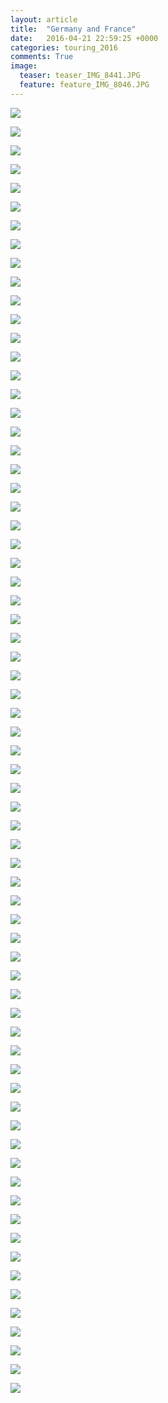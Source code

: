 ```yaml
---
layout: article
title:  "Germany and France"
date:   2016-04-21 22:59:25 +0000
categories: touring_2016
comments: True
image:
  teaser: teaser_IMG_8441.JPG
  feature: feature_IMG_8046.JPG
---
```


![](/images/IMG_7955.JPG)

![](/images/IMG_7956.JPG)

![](/images/IMG_7959.JPG)

![](/images/IMG_7981.JPG)

![](/images/IMG_7985.JPG)

![](/images/IMG_8003.JPG)

![](/images/IMG_8009.JPG)

![](/images/IMG_8027.JPG)

![](/images/IMG_8033.JPG)

![](/images/IMG_8044.JPG)

![](/images/IMG_8053.JPG)

![](/images/IMG_8061.JPG)

![](/images/IMG_8065.JPG)

![](/images/IMG_8070.JPG)

![](/images/IMG_8092.JPG)

![](/images/IMG_8111.JPG)

![](/images/IMG_8115.JPG)

![](/images/IMG_8119.JPG)

![](/images/IMG_8126.JPG)

![](/images/IMG_8137.JPG)

![](/images/IMG_8141.JPG)

![](/images/IMG_8148.JPG)

![](/images/IMG_8154.JPG)

![](/images/IMG_8159.JPG)

![](/images/IMG_8162.JPG)

![](/images/IMG_8170.JPG)

![](/images/IMG_8171.JPG)

![](/images/IMG_8175.JPG)

![](/images/IMG_8182.JPG)

![](/images/IMG_8190.JPG)

![](/images/IMG_8191.JPG)

![](/images/IMG_8192.JPG)

![](/images/IMG_8193.JPG)

![](/images/IMG_8194.JPG)

![](/images/IMG_8210.JPG)

![](/images/IMG_8222.JPG)

![](/images/IMG_8225.JPG)

![](/images/IMG_8236.JPG)

![](/images/IMG_8250.JPG)

![](/images/IMG_8252.JPG)

![](/images/IMG_8256.JPG)

![](/images/IMG_8261.JPG)

![](/images/IMG_8264.JPG)

![](/images/IMG_8269.JPG)

![](/images/IMG_8277.JPG)

![](/images/IMG_8280.JPG)

![](/images/IMG_8300.JPG)

![](/images/IMG_8309.JPG)

![](/images/IMG_8314.JPG)

![](/images/IMG_8319.JPG)

![](/images/IMG_8328.JPG)

![](/images/IMG_8334.JPG)

![](/images/IMG_8337.JPG)

![](/images/IMG_8338.JPG)

![](/images/IMG_8340.JPG)

![](/images/IMG_8347.JPG)

![](/images/IMG_8352.JPG)

![](/images/IMG_8361.JPG)

![](/images/IMG_8370.JPG)

![](/images/IMG_8400.JPG)

![](/images/IMG_8420.JPG)

![](/images/IMG_8423.JPG)

![](/images/IMG_8428.JPG)

![](/images/IMG_8432.JPG)

![](/images/IMG_8441.JPG)

![](/images/IMG_8446.JPG)

![](/images/IMG_8452.JPG)

![](/images/IMG_8473.JPG)

![](/images/IMG_8475.JPG)
